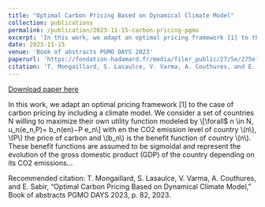 ```yaml
---
title: "Optimal Carbon Pricing Based on Dynamical Climate Model"
collection: publications
permalink: /publication/2023-11-15-carbon-pricing-pgmo
excerpt: 'In this work, we adapt an optimal pricing framework [1] to the case of carbon pricing by including a climate model. We consider a set of countries N willing to maximize their own utility function modeled by \\[\forall$ n \in N, u_n(e_n,P)= b_n(en)−P e_n\\] with en the CO2 emission level of country \\(n\\), \\(P\\) the price of carbon and \\(b_n\\) is the benefit function of country \\(n\\). These benefit functions are assumed to be sigmoidal and represent the evolution of the gross domestic product (GDP) of the country depending on its CO2 emissions... '
date: 2023-11-15
venue: 'Book of abstracts PGMO DAYS 2023'
paperurl: 'https://fondation-hadamard.fr/media/filer_public/27/5e/275ef5e6-b213-4b91-b472-0572d807a64e/pgmo-2023-booklet.pdf#page=98'
citation: 'T. Mongaillard, S. Lasaulce, V. Varma, A. Couthures, and E. Sabir, “Optimal Carbon Pricing Based on Dynamical Climate Model,” Book of abstracts PGMO DAYS 2023, p. 82, 2023.'
---
```


<a href='https://fondation-hadamard.fr/media/filer_public/27/5e/275ef5e6-b213-4b91-b472-0572d807a64e/pgmo-2023-booklet.pdf#page=98'>Download paper here</a>

In this work, we adapt an optimal pricing framework [1] to the case of carbon pricing by including a climate model. We consider a set of countries N willing to maximize their own utility function modeled by \\[\forall$ n \in N, u_n(e_n,P)= b_n(en)−P e_n\\] with en the CO2 emission level of country \\(n\\), \\(P\\) the price of carbon and \\(b_n\\) is the benefit function of country \\(n\\). These benefit functions are assumed to be sigmoidal and represent the evolution of the gross domestic product (GDP) of the country depending on its CO2 emissions... 

Recommended citation: T. Mongaillard, S. Lasaulce, V. Varma, A. Couthures, and E. Sabir, “Optimal Carbon Pricing Based on Dynamical Climate Model,” Book of abstracts PGMO DAYS 2023, p. 82, 2023.
